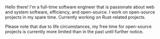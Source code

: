 Hello there! I'm a full-time software engineer that is passionate about web and system software, efficiency, and open-source. I work on open-source projects in my spare time. Currently working on Rust-related projects.

Please note that due to life circumstances, my free time for open-source projects is currently more limited than in the past until further notice.
